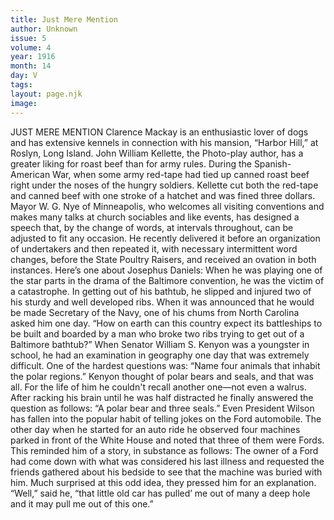 ```yaml
---
title: Just Mere Mention
author: Unknown
issue: 5
volume: 4
year: 1916
month: 14
day: V
tags:
layout: page.njk
image:
---
```

JUST MERE MENTION       Clarence Mackay is an enthusiastic lover of dogs and has extensive kennels in connection with his mansion, “Harbor Hill,” at Roslyn, Long Island.       John William Kellette, the Photo-play author, has a greater liking for roast beef than for army rules. During the Spanish-American War, when some army red-tape had tied up canned roast beef right under the noses of the hungry soldiers. Kellette cut both the red-tape and canned beef with one stroke of a hatchet and was fined three dollars.       Mayor W. G. Nye of Minneapolis, who welcomes all visiting conventions and makes many talks at church sociables and like events, has designed a speech that, by the change of words, at intervals throughout, can be adjusted to fit any occasion. He recently delivered it before an organization of undertakers and then repeated it, with necessary intermittent word changes, before the State Poultry Raisers, and received an ovation in both instances.      Here’s one about Josephus Daniels:    When he was playing one of the star parts in the drama of the Baltimore convention, he was the victim of a catastrophe. In getting out of his bathtub, he slipped and injured two of his sturdy and well developed ribs. When it was announced that he would be made Secretary of the Navy, one of his chums from North Carolina asked him one day. “How on earth can this country expect its battleships to be built and boarded by a man who broke two ribs trying to get out of a Baltimore bathtub?”        When Senator William S. Kenyon was a youngster in school, he had an examination in geography one day that was extremely difficult. One of the hardest questions was: “Name four animals that inhabit the polar regions.”    Kenyon thought of polar bears and seals, and that was all. For the life of him he couldn't recall another one—not even a walrus. After racking his brain until he was half distracted he finally answered the question as follows:    “A polar bear and three seals.”       Even President Wilson has fallen into the popular habit of telling jokes on the Ford automobile. The other day when he started for an auto ride he observed four machines parked in front of the White House and noted that three of them were Fords. This reminded him of a story, in substance as follows: The owner of a Ford had come down with what was considered his last illness and requested the friends gathered about his bedside to see that the machine was buried with him. Much surprised at this odd idea, they pressed him for an explanation.   “Well,” said he, “that little old car has pulled’ me out of many a deep hole and it may pull me out of this one.” 
